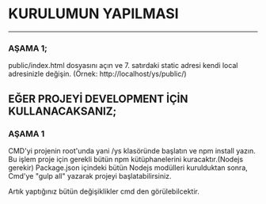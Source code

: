
# KURULUMUN YAPILMASI
-------------------

### AŞAMA 1;

public/index.html dosyasını açın ve 7. satırdaki static adresi kendi local adresinizle değişin. (Örnek: http://localhost/ys/public/)


## EĞER PROJEYİ DEVELOPMENT İÇİN KULLANACAKSANIZ;

### AŞAMA 1

CMD'yi projenin root'unda yani /ys klasöründe başlatın ve npm install yazın. Bu işlem proje için gerekli bütün npm kütüphanelerini kuracaktır.(Nodejs gerekir)
Package.json içindeki bütün Nodejs modülleri kurulduktan sonra, Cmd'ye "gulp all" yazarak projeyi başlatabilirsiniz. 

Artık yaptığınız bütün değişiklikler cmd den görülebilcektir.